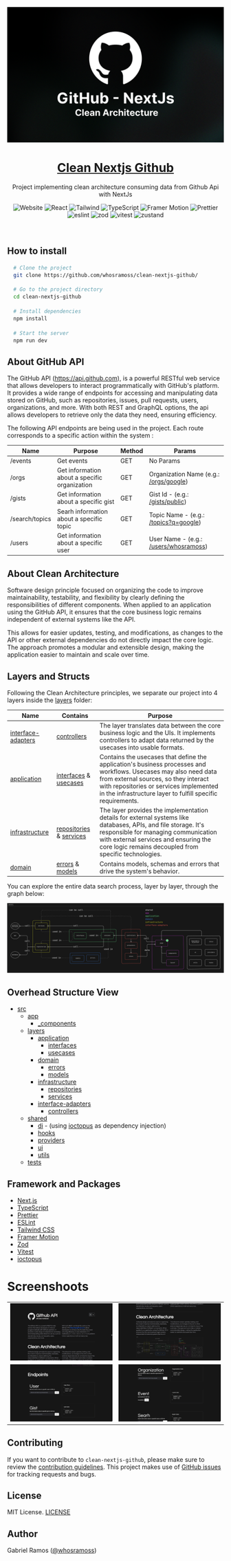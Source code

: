 <a href="https://github.com/whosramoss/clean-nextjs-github">
  <img alt="clean-nextjs-github" src="./public/thumbnail.png" />
  <h1 align="center">Clean Nextjs Github</h1>
</a>

<p align="center">
  Project implementing clean architecture consuming data from Github Api with NextJs
</p>

<div align="center">
  <img src="https://img.shields.io/badge/next.js-242424?style=for-the-badge&logo=nextdotjs" alt="Website">
  <img src="https://img.shields.io/badge/React-563D7C?style=for-the-badge&logo=React&logoColor=fff" alt="React">
  <img src="https://img.shields.io/badge/Tailwind-FEFEFE?style=for-the-badge&logo=tailwindcss" alt="Tailwind">
  <img src="https://img.shields.io/badge/Typescript-007acc?style=for-the-badge&logo=typescript&logoColor=fff" alt="TypeScript">
  <img src="https://img.shields.io/badge/Framer%20Motion-CC6699?style=for-the-badge&logo=framer" alt="Framer Motion">
  <img src="https://img.shields.io/badge/Prettier-242424?style=for-the-badge&logo=prettier" alt="Prettier">
  <img src="https://img.shields.io/badge/eslint-0170FE?style=for-the-badge&logo=eslint" alt="eslint">
  <img src="https://img.shields.io/badge/zod-242424?style=for-the-badge&logo=zod" alt="zod">
  <img src="https://img.shields.io/badge/vitest-242424?style=for-the-badge&logo=vitest" alt="vitest">
  <img src="https://img.shields.io/badge/zustand-242424?style=for-the-badge&logo=React" alt="zustand">
</div>
<br/>

<br/>



## How to install

```bash
  # Clone the project
  git clone https://github.com/whosramoss/clean-nextjs-github/

  # Go to the project directory
  cd clean-nextjs-github

  # Install dependencies
  npm install

  # Start the server 
  npm run dev
```

## About GitHub API
The GitHub API (https://api.github.com), is a powerful RESTful web service that allows developers to interact programmatically with GitHub's platform. It provides a wide range of endpoints for accessing and manipulating data stored on GitHub, such as repositories, issues, pull requests, users, organizations, and more.
With both REST and GraphQL options, the api allows developers to retrieve only the data they need, ensuring efficiency.

The following API endpoints are being used in the project. Each route corresponds to a specific action within the system :

|  Name | Purpose | Method | Params |
|---|---|---|---|
|/events|Get events|GET|No Params|
|/orgs|Get information about a specific organization|GET|Organization Name  (e.g.: [/orgs/google](https://api.github.com/orgs/google))|
|/gists|Get information about a specific gist|GET|Gist Id - (e.g.: [/gists/public](https://api.github.com/gists/public))|
|/search/topics|Searh information about a specific topic|GET|Topic Name - (e.g.: [/topics?q=google](https://api.github.com/search/topics?q=google))|
|/users|Get information about a specific user|GET|User Name - (e.g.: [/users/whosramoss](https://api.github.com/users/whosramoss))|

## About Clean Architecture
Software design principle focused on organizing the code to improve maintainability, testability, and flexibility by clearly defining the responsibilities of different components. When applied to an application using the GitHub API, it ensures that the core business logic remains independent of external systems like the API.

This allows for easier updates, testing, and modifications, as changes to the API or other external dependencies do not directly impact the core logic. The approach promotes a modular and extensible design, making the application easier to maintain and scale over time.


##  Layers and Structs
Following the Clean Architecture principles, we separate our project into 4 layers inside the [layers](./src/layers/) folder:

|  Name | Contains  | Purpose |
|---|---|---|
|[interface-adapters](./src/layers/interface-adapters/)|[controllers](./src/layers/interface-adapters/controllers)|The layer translates data between the core business logic and the UIs. It implements controllers to adapt data returned by the usecases into usable formats.|
|[application](./src/layers/application/)|[interfaces](./src/layers/application/interfaces) & [usecases](./src/layers/application/usecases)|Contains the usecases that define the application's business processes and workflows. Usecases may also need data from external sources, so they interact with repositories or services implemented in the infrastructure layer to fulfill specific requirements.|
|[infrastructure](./src/layers/infrastructure/)|[repositories](./src/layers/infrastructure/repositories) & [services](./src/layers/infrastructure/services)|The layer provides the implementation details for external systems like databases, APIs, and file storage. It's responsible for managing communication with external services and ensuring the core logic remains decoupled from specific technologies.|
|[domain](./src/layers/domain/)|[errors](./src/layers/domain/errors) & [models](./src/layers/domain/models)|Contains models, schemas and errors that drive the system's behavior.|

You can explore the entire data search process, layer by layer, through the graph below:

<a href="https://github.com/whosramoss/clean-nextjs-github/blob/public/clean-arch.png">
  <img alt="clean-nextjs-github" src="https://github.com/whosramoss/clean-nextjs-github/blob/main/public/clean-arch.png" />
</a>


## Overhead Structure View
- [src](./src/)
  - [app](./src/app/)
    - [_components](./src/app/_components)
  - [layers](./src/layers/)
    - [application](./src/layers/application/) 
      - [interfaces](./src/layers/application/interfaces) 
      - [usecases](./src/layers/application/usecases) 
    - [domain](./src/layers/domain/)
      - [errors](./src/layers/domain/errors) 
      - [models](./src/layers/domain/models) 
    - [infrastructure](./src/layers/infrastructure/)
      - [repositories](./src/layers/infrastructure/repositories) 
      - [services](./src/layers/infrastructure/services)  
    - [interface-adapters](./src/layers/interface-adapters/)
      - [controllers](./src/layers/interface-adapters/controllers)  
  - [shared](./src/shared/)
    - [di](./src/shared/di/) - (using [ioctopus](https://github.com/Evyweb/ioctopus)  as dependency injection)
    - [hooks](./src/shared/hooks/)
    - [providers](./src/shared/providers/)
    - [ui](./src/shared/ui/)
    - [utils](./src/shared/utils/) 
  - [tests](./src/tests/)



## Framework and Packages 
- [Next.js](https://nextjs.org/) 
- [TypeScript](https://www.typescriptlang.org/) 
- [Prettier](https://prettier.io/)
- [ESLint](https://eslint.org/) 
- [Tailwind CSS](https://tailwindcss.com/) 
- [Framer Motion](https://framer.com/motion) 
- [Zod](https://zod.dev/) 
- [Vitest](https://vitest.dev/) 
- [ioctopus](https://github.com/Evyweb/ioctopus) 


# Screenshoots
|   |   |
|---|---|
|  ![](./public/screenshoots/1.png) | ![](./public/screenshoots/2.png)  |
|  ![](./public/screenshoots/3.png) | ![](./public/screenshoots/4.png)  |



## Contributing 
If you want to contribute to `clean-nextjs-github`, please make sure to review the [contribution guidelines](https://github.com/whosramoss/clean-nextjs-github/blob/master/CONTRIBUTING.md). This project makes use of [GitHub issues](https://github.com/whosramoss/clean-nextjs-github/issues) for
tracking requests and bugs.

## License 

MIT License. [LICENSE](./LICENSE)

## Author 

Gabriel Ramos ([@whosramoss](https://github.com/whosramoss))


